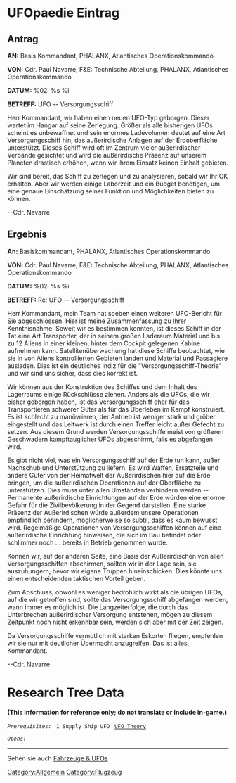 # UFOpaedie Eintrag

## Antrag

**AN:** Basis Kommandant, PHALANX, Atlantisches Operationskommando

**VON:** Cdr. Paul Navarre, F&E: Technische Abteilung, PHALANX,
Atlantisches Operationskommando

**DATUM:** %02i %s %i

**BETREFF:** UFO -- Versorgungsschiff

Herr Kommandant, wir haben einen neuen UFO-Typ geborgen. Dieser wartet
im Hangar auf seine Zerlegung. Größer als alle bisherigen UFOs scheint
es unbewaffnet und sein enormes Ladevolumen deutet auf eine Art
Versorgungsschiff hin, das außerirdische Anlagen auf der Erdoberfläche
unterstützt. Dieses Schiff wird oft im Zentrum vieler außerirdischer
Verbände gesichtet und wird die außerirdische Präsenz auf unserem
Planeten drastisch erhöhen, wenn wir ihrem Einsatz keinen Einhalt
gebieten.

Wir sind bereit, das Schiff zu zerlegen und zu analysieren, sobald wir
Ihr OK erhalten. Aber wir werden einige Laborzeit und ein Budget
benötigen, um eine genaue Einschätzung seiner Funktion und Möglichkeiten
bieten zu können.

--Cdr. Navarre

## Ergebnis

**An:** Basiskommandant, PHALANX, Atlantisches Operationskommando

**VON:** Cdr. Paul Navarre, F&E: Technische Abteilung, PHALANX,
Atlantisches Operationskommando

**DATUM:** %02i %s %i

**BETREFF:** Re: UFO -- Versorgungsschiff

Herr Kommandant, mein Team hat soeben einen weiteren UFO-Bericht für Sie
abgeschlossen. Hier ist meine Zusammenfassung zu Ihrer Kenntnisnahme:
Soweit wir es bestimmen konnten, ist dieses Schiff in der Tat eine Art
Transporter, der in seinem großen Laderaum Material und bis zu 12 Aliens
in einer kleinen, hinter dem Cockpit gelegenen Kabine aufnehmen kann.
Satellitenüberwachung hat diese Schiffe beobachtet, wie sie in von
Aliens kontrollierten Gebieten landen und Material und Passagiere
ausladen. Dies ist ein deutliches Indiz für die
"Versorgungsschiff-Theorie" und wir sind uns sicher, dass dies korrekt
ist.

Wir können aus der Konstruktion des Schiffes und dem Inhalt des
Lagerraums einige Rückschlüsse ziehen. Anders als die UFOs, die wir
bisher geborgen haben, ist das Versorgungsschiff eher für das
Transportieren schwerer Güter als für das Überleben im Kampf
konstruiert. Es ist schlecht zu manövrieren, der Antrieb ist weniger
stark und gröber eingestellt und das Leitwerk ist durch einen Treffer
leicht außer Gefecht zu setzen. Aus diesem Grund werden
Versorgungsschiffe meist von größeren Geschwadern kampftauglicher UFOs
abgeschirmt, falls es abgefangen wird.

Es gibt nicht viel, was ein Versorgungsschiff auf der Erde tun kann,
außer Nachschub und Unterstützung zu liefern. Es wird Waffen,
Ersatzteile und andere Güter von der Heimatwelt der Außerirdischen hier
auf die Erde bringen, um die außerirdischen Operationen auf der
Oberfläche zu unterstützen. Dies muss unter allen Umständen verhindern
werden -- Permanente außerirdische Einrichtungen auf der Erde würden
eine enorme Gefahr für die Zivilbevölkerung in der Gegend darstellen.
Eine starke Präsenz der Außerirdischen würde außerdem unsere Operationen
empfindlich behindern, möglicherweise so subtil, dass es kaum bewusst
wird. Regelmäßige Operationen von Versorgungsschiffen können auf eine
außerirdische Einrichtung hinweisen, die sich im Bau befindet oder
schlimmer noch ... bereits in Betrieb genommen wurde.

Können wir, auf der anderen Seite, eine Basis der Außerirdischen von
allen Versorgungsschiffen abschirmen, sollten wir in der Lage sein, sie
auszuhungern, bevor wir eigene Truppen hineinschicken. Dies könnte uns
einen entscheidenden taktischen Vorteil geben.

Zum Abschluss, obwohl es weniger bedrohlich wirkt als die übrigen UFOs,
auf die wir getroffen sind, sollte das Versorgungsschiff abgefangen
werden, wann immer es möglich ist. Die Langzeiterfolge, die durch das
Unterbrechen außerirdischer Versorgung entstehen, mögen zu diesem
Zeitpunkt noch nicht erkennbar sein, werden sich aber mit der Zeit
zeigen.

Da Versorgungsschiffe vermutlich mit starken Eskorten fliegen, empfehlen
wir sie nur mit deutlicher Übermacht anzugreifen. Das ist alles,
Kommandant.

--Cdr. Navarre

# Research Tree Data

**(This information for reference only; do not translate or include
in-game.)**

*`Prerequisites:`*
` 1 Supply Ship UFO`
` `[`UFO Theory`](Research/UFO_Theory "wikilink")

*`Opens:`*

------------------------------------------------------------------------

Sehen sie auch [Fahrzeuge & UFOs](Fahrzeuge_&_UFOs "wikilink")

[Category:Allgemein](Category:Allgemein "wikilink")
[Category:Flugzeug](Category:Flugzeug "wikilink")